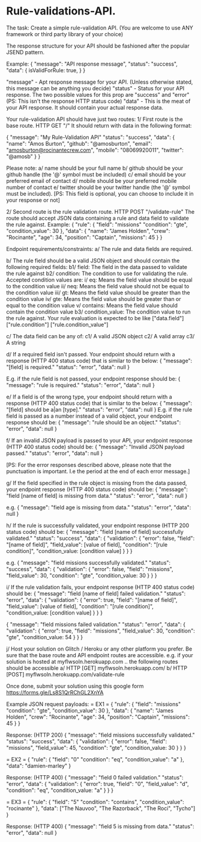 # Rule-validations-API.

The task:
Create a simple rule-validation API.
(You are welcome to use ANY framework or third party library of your choice)

The response structure for your API should be fashioned after the popular JSEND pattern. 

Example:
{
  "message": "API response message",
  "status": "success",
  "data": {
    isValidForRule: true,
  }
}

"message" - Apt response message for your API. (Unless otherwise stated, this message can be anything you decide)
"status" - Status for your API response. The two possible values for this prop are "success" and "error" (PS: This isn't the response HTTP status code)
"data" - This is the meat of your API response. It should contain your actual response data.


Your rule-validation API should have just two routes:
1/ First route is the base route. HTTP GET "/"
It should return with data in the following format:

{
  "message": "My Rule-Validation API"
  "status": "success",
  "data": {
    "name": "Amos Burton",
    "github": "@amosburton",
    "email": "amosburton@rocinantecrew.com",
    "mobile": "08069920011",
    "twitter": "@amosb"
  }
}

Please note:
a/ name should be your full name
b/ github should be your github handle (the '@' symbol must be included)
c/ email should be your preferred email of contact 
d/ mobile should be your preferred mobile number of contact 
e/ twitter should be your twitter handle (the '@' symbol must be included). [PS: This field is optional, you can choose to include it in your response or not]

2/ Second route is the rule validation route. HTTP POST "/validate-rule"
The route should accept JSON data containing a rule and data field to validate the rule against. Example:
{
  "rule": {
    "field": "missions"
    "condition": "gte",
    "condition_value": 30
  },
  "data": {
    "name": "James Holden",
    "crew": "Rocinante",
    "age": 34,
    "position": "Captain",
    "missions": 45
  }
}

Endpoint requirements/constraints:
a/ The rule and data fields are required.

b/ The rule field should be a valid JSON object and should contain the following required fields: 
b1/ field: The field in the data passed to validate the rule against
b2/ condition: The condition to use for validating the rule. Accepted condition values are:
    i/ eq: Means the field value should be equal to the condition value 
    ii/ neq: Means the field value should not be equal to the condition value 
    iii/ gt: Means the field value should be greater than the condition value 
    iv/ gte: Means the field value should be greater than or equal to the condition value 
    v/ contains: Means the field value should contain the condition value
b3/ condition_value: The condition value to run the rule against. Your rule evaluation is expected to be like ["data.field"] ["rule.condition"] ["rule.condition_value"]

c/ The data field can be any of:
c1/ A valid JSON object 
c2/ A valid array
c3/ A string

d/ If a required field isn't passed. Your endpoint should return with a response (HTTP 400 status code) that is similar to the below:
{
  "message": "[field] is required."
  "status": "error",
  "data": null
}

E.g. if the rule field is not passed, your endpoint response should be:
{
  "message": "rule is required."
  "status": "error",
  "data": null
}

e/ If a field is of the wrong type, your endpoint should return with a response (HTTP 400 status code) that is similar to the below:
{
  "message": "[field] should be a|an [type]."
  "status": "error",
  "data": null
}
E.g. if the rule field is passed as a number instead of a valid object, your endpoint response should be:
{
  "message": "rule should be an object."
  "status": "error",
  "data": null
}

f/ If an invalid JSON payload is passed to your API, your endpoint response (HTTP 400 status code) should be:
{
  "message": "Invalid JSON payload passed."
  "status": "error",
  "data": null
}

[PS: For the error responses described above, please note that the punctuation is important. I.e the period at the end of each error message.]

g/ If the field specified in the rule object is missing from the data passed, your endpoint response (HTTP 400 status code) should be:
{
  "message": "field [name of field] is missing from data."
  "status": "error",
  "data": null
}

e.g. 
{
  "message": "field age is missing from data."
  "status": "error",
  "data": null
}

h/ If the rule is successfully validated, your endpoint response (HTTP 200 status code) should be:
{
  "message": "field [name of field] successfully validated."
  "status": "success",
  "data": {
    "validation": {
      "error": false,
      "field": "[name of field]",
      "field_value": [value of field],
      "condition": "[rule condition]",
      "condition_value: [condition value]
    }
  }
}

e.g.
{
  "message": "field missions successfully validated."
  "status": "success",
  "data": {
    "validation": {
      "error": false,
      "field": "missions",
      "field_value": 30,
      "condition": "gte",
      "condition_value: 30
    }
  }
}

i/ If the rule validation fails, your endpoint response (HTTP 400 status code) should be:
{
  "message": "field [name of field] failed validation."
  "status": "error",
  "data": {
    "validation": {
      "error": true,
      "field": "[name of field]",
      "field_value": [value of field],
      "condition": "[rule condition]",
      "condition_value: [condition value]
    }
  }
}

{
  "message": "field missions failed validation."
  "status": "error",
  "data": {
    "validation": {
      "error": true,
      "field": "missions",
      "field_value": 30,
      "condition": "gte",
      "condition_value: 54
    }
  }
}

j/ Host your solution on Glitch / Heroku or any other platform you prefer. Be sure that the base route and API endpoint routes are accessible.
e.g. if your solution is hosted at myflwsoln.herokuapp.com .. the following routes should be accessible 
a/ HTTP [GET] myflwsoln.herokuapp.com/
b/ HTTP [POST] myflwsoln.herokuapp.com/validate-rule

Once done, submit your solution using this google form https://forms.gle/Ls8S1QrRChGL2XnYA

Example JSON request payloads:
= EX1 =
{
  "rule": {
    "field": "missions"
    "condition": "gte",
    "condition_value": 30
  },
  "data": {
    "name": "James Holden",
    "crew": "Rocinante",
    "age": 34,
    "position": "Captain",
    "missions": 45
  }
}

Response: (HTTP 200)
{
  "message": "field missions successfully validated."
  "status": "success",
  "data": {
    "validation": {
      "error": false,
      "field": "missions",
      "field_value": 45,
      "condition": "gte",
      "condition_value: 30
    }
  }
}

= EX2 =
{
  "rule": {
    "field": "0"
    "condition": "eq",
    "condition_value": "a"
  },
  "data": "damien-marley"
}

Response: (HTTP 400)
{
  "message": "field 0 failed validation."
  "status": "error",
  "data": {
    "validation": {
      "error": true,
      "field": "0",
      "field_value": "d",
      "condition": "eq",
      "condition_value: "a"
    }
  }
}


= EX3 =
{
  "rule": {
    "field": "5"
    "condition": "contains",
    "condition_value": "rocinante"
  },
  "data": ["The Nauvoo", "The Razorback", "The Roci", "Tycho"]
}

Response: (HTTP 400)
{
  "message": "field 5 is missing from data."
  "status": "error",
  "data": null
}
